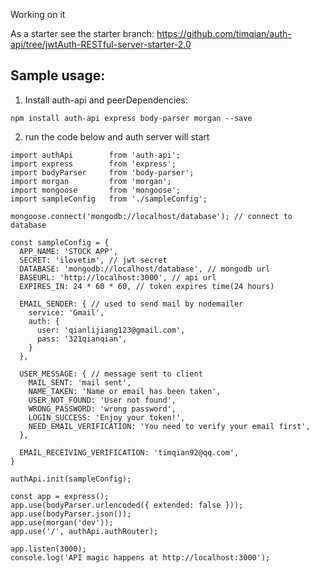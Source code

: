 Working on it

As a starter see the starter branch: https://github.com/timqian/auth-api/tree/jwtAuth-RESTful-server-starter-2.0


## Sample usage:

1. Install auth-api and peerDependencies:

`npm install auth-api express body-parser morgan --save`

2. run the code below and auth server will start

```
import authApi        from 'auth-api';
import express        from 'express';
import bodyParser     from 'body-parser';
import morgan         from 'morgan';
import mongoose       from 'mongoose';
import sampleConfig   from './sampleConfig';

mongoose.connect('mongodb://localhost/database'); // connect to database

const sampleConfig = {
  APP_NAME: 'STOCK APP',
  SECRET: 'ilovetim', // jwt secret
  DATABASE: 'mongodb://localhost/database', // mongodb url
  BASEURL: 'http://localhost:3000', // api url
  EXPIRES_IN: 24 * 60 * 60, // token expires time(24 hours)

  EMAIL_SENDER: { // used to send mail by nodemailer
    service: 'Gmail',
    auth: {
      user: 'qianlijiang123@gmail.com',
      pass: '321qianqian',
    }
  },

  USER_MESSAGE: { // message sent to client
    MAIL_SENT: 'mail sent',
    NAME_TAKEN: 'Name or email has been taken',
    USER_NOT_FOUND: 'User not found',
    WRONG_PASSWORD: 'wrong password',
    LOGIN_SUCCESS: 'Enjoy your token!',
    NEED_EMAIL_VERIFICATION: 'You need to verify your email first',
  },

  EMAIL_RECEIVING_VERIFICATION: 'timqian92@qq.com',
}

authApi.init(sampleConfig);

const app = express();
app.use(bodyParser.urlencoded({ extended: false }));
app.use(bodyParser.json());
app.use(morgan('dev'));
app.use('/', authApi.authRouter);

app.listen(3000);
console.log('API magic happens at http://localhost:3000');
```
